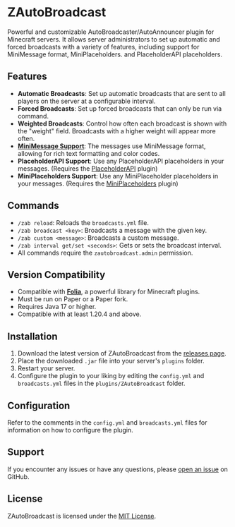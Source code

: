 # ZAutoBroadcast

Powerful and customizable AutoBroadcaster/AutoAnnouncer plugin for Minecraft servers. It allows server administrators to set up automatic and forced broadcasts with a variety of features, including support for MiniMessage format, MiniPlaceholders. and PlaceholderAPI placeholders.

## Features

- **Automatic Broadcasts**: Set up automatic broadcasts that are sent to all players on the server at a configurable interval.
- **Forced Broadcasts**: Set up forced broadcasts that can only be run via command.
- **Weighted Broadcasts**: Control how often each broadcast is shown with the "weight" field. Broadcasts with a higher weight will appear more often.
- **[MiniMessage Support](https://docs.advntr.dev/minimessage/format.html)**: The messages use MiniMessage format, allowing for rich text formatting and color codes.
- **PlaceholderAPI Support**: Use any PlaceholderAPI placeholders in your messages. (Requires the [PlaceholderAPI](https://github.com/PlaceholderAPI/PlaceholderAPI) plugin)
- **MiniPlaceholders Support**: Use any MiniPlaceholder placeholders in your messages. (Requires the [MiniPlaceholders](https://github.com/MiniPlaceholders/MiniPlaceholders/) plugin)


## Commands

- `/zab reload`: Reloads the `broadcasts.yml` file.
- `/zab broadcast <key>`: Broadcasts a message with the given key.
- `/zab custom <message>`: Broadcasts a custom message.
- `/zab interval get/set <seconds>`: Gets or sets the broadcast interval.
- All commands require the `zautobroadcast.admin` permission.

## Version Compatibility

- Compatible with [**Folia**](https://github.com/PaperMC/Folia), a powerful library for Minecraft plugins.
- Must be run on Paper or a Paper fork.
- Requires Java 17 or higher.
- Compatible with at least 1.20.4 and above.

## Installation

1. Download the latest version of ZAutoBroadcast from the [releases page](https://github.com/Zepsi/ZAutoBroadcast/releases).
2. Place the downloaded `.jar` file into your server's `plugins` folder.
3. Restart your server.
4. Configure the plugin to your liking by editing the `config.yml` and `broadcasts.yml` files in the `plugins/ZAutoBroadcast` folder.

## Configuration

Refer to the comments in the `config.yml` and `broadcasts.yml` files for information on how to configure the plugin.

## Support

If you encounter any issues or have any questions, please [open an issue](https://github.com/Zepsi/ZAutoBroadcast/issues) on GitHub.

## License

ZAutoBroadcast is licensed under the [MIT License](https://github.com/Zepsi/ZAutoBroadcast/blob/main/LICENSE).
